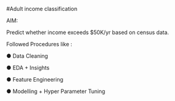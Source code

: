 #Adult income classification

AIM: 

Predict whether income exceeds $50K/yr based on census data.

Followed Procedures like :

● Data Cleaning

● EDA + Insights

● Feature Engineering

● Modelling + Hyper Parameter Tuning
